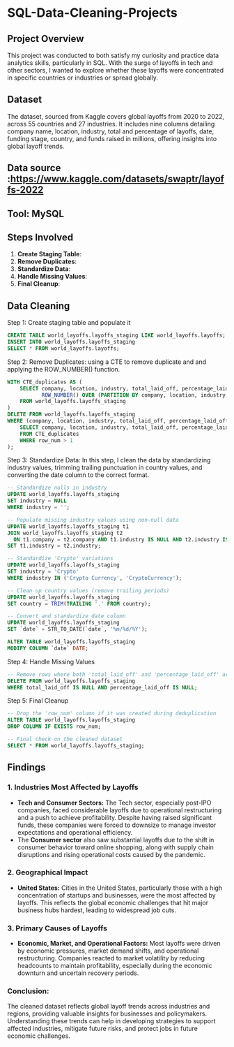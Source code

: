 # SQL-Data-Cleaning-Projects
## Project Overview
This project was conducted to both satisfy my curiosity and practice data analytics skills, particularly in SQL. With the surge of layoffs in tech and other sectors, I wanted to explore whether these layoffs were concentrated in specific countries or industries or spread globally.
## Dataset
The dataset, sourced from Kaggle covers global layoffs from 2020 to 2022, across 55 countries and 27 industries. It includes nine columns detailing company name, location, industry, total and percentage of layoffs, date, funding stage, country, and funds raised in millions, offering insights into global layoff trends.
## Data source :https://www.kaggle.com/datasets/swaptr/layoffs-2022
## Tool: MySQL
## Steps Involved

1. **Create Staging Table**: 
2. **Remove Duplicates**:
3. **Standardize Data**: 
4. **Handle Missing Values**: 
5. **Final Cleanup**:

## Data Cleaning
  Step 1: Create staging table and populate it
 ```sql
CREATE TABLE world_layoffs.layoffs_staging LIKE world_layoffs.layoffs;
INSERT INTO world_layoffs.layoffs_staging
SELECT * FROM world_layoffs.layoffs;
```
Step 2: Remove Duplicates: using a CTE to remove duplicate and and applying the ROW_NUMBER() function.
```sql
WITH CTE_duplicates AS (
    SELECT company, location, industry, total_laid_off, percentage_laid_off, `date`, stage, country, funds_raised_millions,
           ROW_NUMBER() OVER (PARTITION BY company, location, industry, total_laid_off, percentage_laid_off, `date`, stage, country, funds_raised_millions) AS row_num
    FROM world_layoffs.layoffs_staging
)
DELETE FROM world_layoffs.layoffs_staging
WHERE (company, location, industry, total_laid_off, percentage_laid_off, `date`, stage, country, funds_raised_millions) IN (
    SELECT company, location, industry, total_laid_off, percentage_laid_off, `date`, stage, country, funds_raised_millions
    FROM CTE_duplicates
    WHERE row_num > 1
);
```
Step 3: Standardize Data: In this step, I clean the data by standardizing industry values, trimming trailing punctuation in country values, and converting the date column to the correct format.
```sql 
-- Standardize nulls in industry
UPDATE world_layoffs.layoffs_staging
SET industry = NULL
WHERE industry = '';

-- Populate missing industry values using non-null data
UPDATE world_layoffs.layoffs_staging t1
JOIN world_layoffs.layoffs_staging t2
  ON t1.company = t2.company AND t1.industry IS NULL AND t2.industry IS NOT NULL
SET t1.industry = t2.industry;

-- Standardize 'Crypto' variations
UPDATE world_layoffs.layoffs_staging
SET industry = 'Crypto'
WHERE industry IN ('Crypto Currency', 'CryptoCurrency');

-- Clean up country values (remove trailing periods)
UPDATE world_layoffs.layoffs_staging
SET country = TRIM(TRAILING '.' FROM country);

-- Convert and standardize date column
UPDATE world_layoffs.layoffs_staging
SET `date` = STR_TO_DATE(`date`, '%m/%d/%Y');

ALTER TABLE world_layoffs.layoffs_staging
MODIFY COLUMN `date` DATE;
```
Step 4: Handle Missing Values
``` sql
-- Remove rows where both 'total_laid_off' and 'percentage_laid_off' are null
DELETE FROM world_layoffs.layoffs_staging
WHERE total_laid_off IS NULL AND percentage_laid_off IS NULL;
```
Step 5: Final Cleanup
```sql
-- Drop the 'row_num' column if it was created during deduplication
ALTER TABLE world_layoffs.layoffs_staging
DROP COLUMN IF EXISTS row_num;

-- Final check on the cleaned dataset
SELECT * FROM world_layoffs.layoffs_staging;
```
## Findings
### 1. **Industries Most Affected by Layoffs**
- **Tech and Consumer Sectors:** The Tech sector, especially post-IPO companies, faced considerable layoffs due to operational restructuring and a push to achieve profitability. Despite having raised significant funds, these companies were forced to downsize to manage investor expectations and operational efficiency.
- The **Consumer sector** also saw substantial layoffs due to the shift in consumer behavior toward online shopping, along with supply chain disruptions and rising operational costs caused by the pandemic.

### 2. **Geographical Impact**
- **United States:** Cities in the United States, particularly those with a high concentration of startups and businesses, were the most affected by layoffs. This reflects the global economic challenges that hit major business hubs hardest, leading to widespread job cuts.

### 3. **Primary Causes of Layoffs**
- **Economic, Market, and Operational Factors:** Most layoffs were driven by economic pressures, market demand shifts, and operational restructuring. Companies reacted to market volatility by reducing headcounts to maintain profitability, especially during the economic downturn and uncertain recovery periods.

### Conclusion:
The cleaned dataset reflects global layoff trends across industries and regions, providing valuable insights for businesses and policymakers. Understanding these trends can help in developing strategies to support affected industries, mitigate future risks, and protect jobs in future economic challenges.
